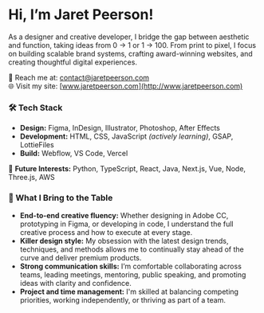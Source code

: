 # Hi, I’m Jaret Peerson!
As a designer and creative developer, I bridge the gap between aesthetic and function, taking ideas from 0 -> 1 or 1 -> 100. From print to pixel, I focus on building scalable brand systems, crafting award-winning websites, and creating thoughtful digital experiences.

💬 Reach me at: [contact@jaretpeerson.com](mailto:contact@jaretpeerson.com)  
🌐 Visit my site: [www.jaretpeerson.com](http://www.jaretpeerson.com)

### 🛠️ Tech Stack
- **Design:** Figma, InDesign, Illustrator, Photoshop, After Effects
- **Development:** HTML, CSS, JavaScript *(actively learning)*, GSAP, LottieFiles
- **Build:** Webflow, VS Code, Vercel

🌱 **Future Interests:** Python, TypeScript, React, Java, Next.js, Vue, Node, Three.js, AWS

### 🧠 What I Bring to the Table
- **End-to-end creative fluency:** Whether designing in Adobe CC, prototyping in Figma, or developing in code, I understand the full creative process and how to execute at every stage.<br>
- **Killer design style:** My obsession with the latest design trends, techniques, and methods allows me to continually stay ahead of the curve and deliver premium products.<br>
- **Strong communication skills:** I’m comfortable collaborating across teams, leading meetings, mentoring, public speaking, and promoting ideas with clarity and confidence.<br>
- **Project and time management:** I'm skilled at balancing competing priorities, working independently, or thriving as part of a team.<br>
